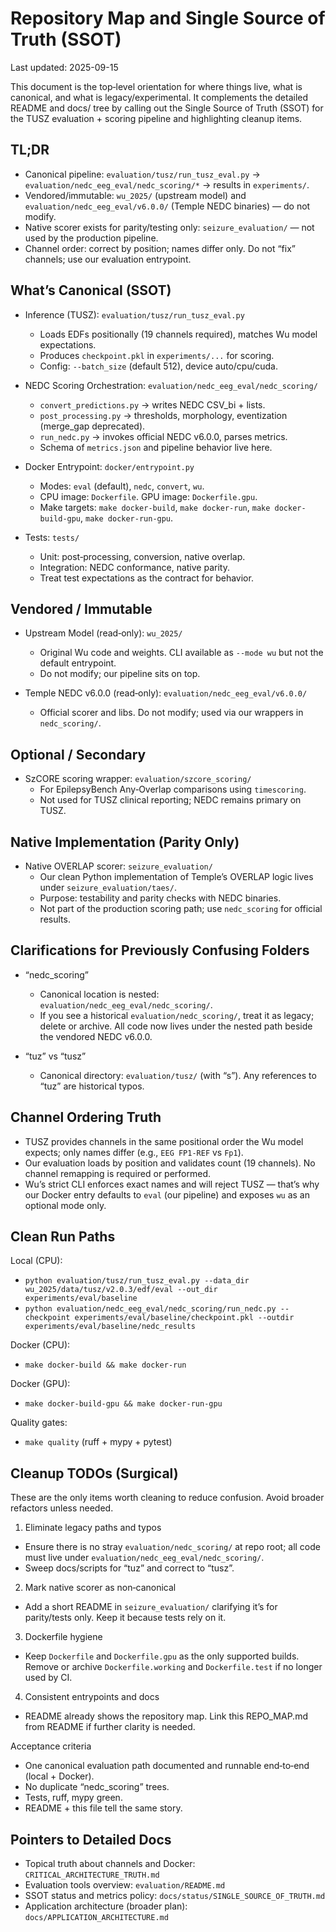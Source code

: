 # Repository Map and Single Source of Truth (SSOT)

Last updated: 2025-09-15

This document is the top‑level orientation for where things live, what is canonical, and what is legacy/experimental. It complements the detailed README and docs/ tree by calling out the Single Source of Truth (SSOT) for the TUSZ evaluation + scoring pipeline and highlighting cleanup items.

## TL;DR

- Canonical pipeline: `evaluation/tusz/run_tusz_eval.py` → `evaluation/nedc_eeg_eval/nedc_scoring/*` → results in `experiments/`.
- Vendored/immutable: `wu_2025/` (upstream model) and `evaluation/nedc_eeg_eval/v6.0.0/` (Temple NEDC binaries) — do not modify.
- Native scorer exists for parity/testing only: `seizure_evaluation/` — not used by the production pipeline.
- Channel order: correct by position; names differ only. Do not “fix” channels; use our evaluation entrypoint.

## What’s Canonical (SSOT)

- Inference (TUSZ): `evaluation/tusz/run_tusz_eval.py`
  - Loads EDFs positionally (19 channels required), matches Wu model expectations.
  - Produces `checkpoint.pkl` in `experiments/...` for scoring.
  - Config: `--batch_size` (default 512), device auto/cpu/cuda.

- NEDC Scoring Orchestration: `evaluation/nedc_eeg_eval/nedc_scoring/`
  - `convert_predictions.py` → writes NEDC CSV_bi + lists.
  - `post_processing.py` → thresholds, morphology, eventization (merge_gap deprecated).
  - `run_nedc.py` → invokes official NEDC v6.0.0, parses metrics.
  - Schema of `metrics.json` and pipeline behavior live here.

- Docker Entrypoint: `docker/entrypoint.py`
  - Modes: `eval` (default), `nedc`, `convert`, `wu`.
  - CPU image: `Dockerfile`. GPU image: `Dockerfile.gpu`.
  - Make targets: `make docker-build`, `make docker-run`, `make docker-build-gpu`, `make docker-run-gpu`.

- Tests: `tests/`
  - Unit: post‑processing, conversion, native overlap.
  - Integration: NEDC conformance, native parity.
  - Treat test expectations as the contract for behavior.

## Vendored / Immutable

- Upstream Model (read‑only): `wu_2025/`
  - Original Wu code and weights. CLI available as `--mode wu` but not the default entrypoint.
  - Do not modify; our pipeline sits on top.

- Temple NEDC v6.0.0 (read‑only): `evaluation/nedc_eeg_eval/v6.0.0/`
  - Official scorer and libs. Do not modify; used via our wrappers in `nedc_scoring/`.

## Optional / Secondary

- SzCORE scoring wrapper: `evaluation/szcore_scoring/`
  - For EpilepsyBench Any‑Overlap comparisons using `timescoring`.
  - Not used for TUSZ clinical reporting; NEDC remains primary on TUSZ.

## Native Implementation (Parity Only)

- Native OVERLAP scorer: `seizure_evaluation/`
  - Our clean Python implementation of Temple’s OVERLAP logic lives under `seizure_evaluation/taes/`.
  - Purpose: testability and parity checks with NEDC binaries.
  - Not part of the production scoring path; use `nedc_scoring` for official results.

## Clarifications for Previously Confusing Folders

- “nedc_scoring”
  - Canonical location is nested: `evaluation/nedc_eeg_eval/nedc_scoring/`.
  - If you see a historical `evaluation/nedc_scoring/`, treat it as legacy; delete or archive. All code now lives under the nested path beside the vendored NEDC v6.0.0.

- “tuz” vs “tusz”
  - Canonical directory: `evaluation/tusz/` (with “s”). Any references to “tuz” are historical typos.

## Channel Ordering Truth

- TUSZ provides channels in the same positional order the Wu model expects; only names differ (e.g., `EEG FP1-REF` vs `Fp1`).
- Our evaluation loads by position and validates count (19 channels). No channel remapping is required or performed.
- Wu’s strict CLI enforces exact names and will reject TUSZ — that’s why our Docker entry defaults to `eval` (our pipeline) and exposes `wu` as an optional mode only.

## Clean Run Paths

Local (CPU):
- `python evaluation/tusz/run_tusz_eval.py --data_dir wu_2025/data/tusz/v2.0.3/edf/eval --out_dir experiments/eval/baseline`
- `python evaluation/nedc_eeg_eval/nedc_scoring/run_nedc.py --checkpoint experiments/eval/baseline/checkpoint.pkl --outdir experiments/eval/baseline/nedc_results`

Docker (CPU):
- `make docker-build && make docker-run`

Docker (GPU):
- `make docker-build-gpu && make docker-run-gpu`

Quality gates:
- `make quality` (ruff + mypy + pytest)

## Cleanup TODOs (Surgical)

These are the only items worth cleaning to reduce confusion. Avoid broader refactors unless needed.

1) Eliminate legacy paths and typos
- Ensure there is no stray `evaluation/nedc_scoring/` at repo root; all code must live under `evaluation/nedc_eeg_eval/nedc_scoring/`.
- Sweep docs/scripts for “tuz” and correct to “tusz”.

2) Mark native scorer as non‑canonical
- Add a short README in `seizure_evaluation/` clarifying it’s for parity/tests only. Keep it because tests rely on it.

3) Dockerfile hygiene
- Keep `Dockerfile` and `Dockerfile.gpu` as the only supported builds. Remove or archive `Dockerfile.working` and `Dockerfile.test` if no longer used by CI.

4) Consistent entrypoints and docs
- README already shows the repository map. Link this REPO_MAP.md from README if further clarity is needed.

Acceptance criteria
- One canonical evaluation path documented and runnable end‑to‑end (local + Docker).
- No duplicate “nedc_scoring” trees.
- Tests, ruff, mypy green.
- README + this file tell the same story.

## Pointers to Detailed Docs

- Topical truth about channels and Docker: `CRITICAL_ARCHITECTURE_TRUTH.md`
- Evaluation tools overview: `evaluation/README.md`
- SSOT status and metrics policy: `docs/status/SINGLE_SOURCE_OF_TRUTH.md`
- Application architecture (broader plan): `docs/APPLICATION_ARCHITECTURE.md`

